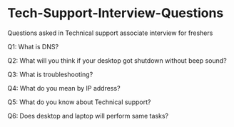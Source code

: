 # Tech-Support-Interview-Questions
Questions asked in Technical support associate interview for freshers

Q1: What is DNS?

Q2: What will you think if your desktop got shutdown without beep sound?

Q3: What is troubleshooting?

Q4: What do you mean by IP address?

Q5: What do you know about Technical support?

Q6: Does desktop and laptop will perform same tasks?


